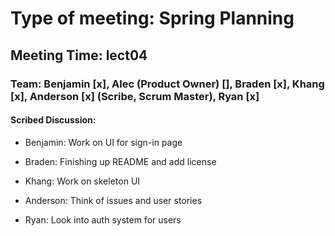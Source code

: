 # Type of meeting: Spring Planning

## Meeting Time: lect04

### Team: Benjamin [x], Alec (Product Owner) [], Braden [x], Khang [x], Anderson [x] (Scribe, Scrum Master), Ryan [x]

#### Scribed Discussion:

- Benjamin: Work on UI for sign-in page

- Braden: Finishing up README and add license

- Khang: Work on skeleton UI

- Anderson: Think of issues and user stories

- Ryan: Look into auth system for users
